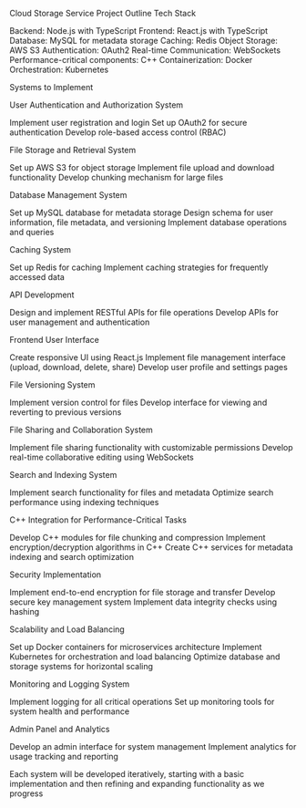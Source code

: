 Cloud Storage Service Project Outline
Tech Stack

Backend: Node.js with TypeScript
Frontend: React.js with TypeScript
Database: MySQL for metadata storage
Caching: Redis
Object Storage: AWS S3
Authentication: OAuth2
Real-time Communication: WebSockets
Performance-critical components: C++
Containerization: Docker
Orchestration: Kubernetes

Systems to Implement

User Authentication and Authorization System

Implement user registration and login
Set up OAuth2 for secure authentication
Develop role-based access control (RBAC)

File Storage and Retrieval System

Set up AWS S3 for object storage
Implement file upload and download functionality
Develop chunking mechanism for large files

Database Management System

Set up MySQL database for metadata storage
Design schema for user information, file metadata, and versioning
Implement database operations and queries

Caching System

Set up Redis for caching
Implement caching strategies for frequently accessed data

API Development

Design and implement RESTful APIs for file operations
Develop APIs for user management and authentication

Frontend User Interface

Create responsive UI using React.js
Implement file management interface (upload, download, delete, share)
Develop user profile and settings pages

File Versioning System

Implement version control for files
Develop interface for viewing and reverting to previous versions

File Sharing and Collaboration System

Implement file sharing functionality with customizable permissions
Develop real-time collaborative editing using WebSockets

Search and Indexing System

Implement search functionality for files and metadata
Optimize search performance using indexing techniques

C++ Integration for Performance-Critical Tasks

Develop C++ modules for file chunking and compression
Implement encryption/decryption algorithms in C++
Create C++ services for metadata indexing and search optimization

Security Implementation

Implement end-to-end encryption for file storage and transfer
Develop secure key management system
Implement data integrity checks using hashing

Scalability and Load Balancing

Set up Docker containers for microservices architecture
Implement Kubernetes for orchestration and load balancing
Optimize database and storage systems for horizontal scaling

Monitoring and Logging System

Implement logging for all critical operations
Set up monitoring tools for system health and performance

Admin Panel and Analytics

Develop an admin interface for system management
Implement analytics for usage tracking and reporting

Each system will be developed iteratively, starting with a basic implementation and then refining and expanding functionality as we progress
